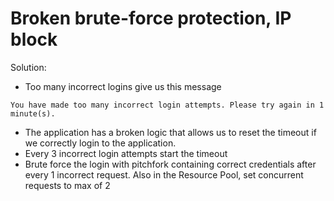 # Broken brute-force protection, IP block
Solution:
- Too many incorrect logins give us this message
```
You have made too many incorrect login attempts. Please try again in 1 minute(s).
```
- The application has a broken logic that allows us to reset the timeout if we correctly login to the application.
- Every 3 incorrect login attempts start the timeout
- Brute force the login with pitchfork containing correct credentials after every 1 incorrect request. Also in the Resource Pool, set concurrent requests to max of 2